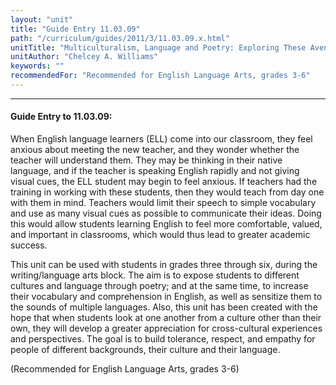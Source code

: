 ```yaml
---
layout: "unit"
title: "Guide Entry 11.03.09"
path: "/curriculum/guides/2011/3/11.03.09.x.html"
unitTitle: "Multiculturalism, Language and Poetry: Exploring These Avenues through the Sound of Words"
unitAuthor: "Chelcey A. Williams"
keywords: ""
recommendedFor: "Recommended for English Language Arts, grades 3-6"
---
```

<body>
<hr/>
<h4>
Guide Entry to 11.03.09:
</h4>
<p>
When English language learners (ELL) come into our classroom, they feel anxious about meeting the new teacher, and they wonder whether the teacher will understand them. They may be thinking in their native language, and if the teacher is speaking English rapidly and not giving visual cues, the ELL student may begin to feel anxious. If teachers had the training in working with these students, then they would teach from day one with them in mind. Teachers would limit their speech to simple vocabulary and use as many visual cues as possible to communicate their ideas. Doing this would allow students learning English to feel more comfortable, valued, and important in classrooms, which would thus lead to greater academic success.
</p>
<p>
This unit can be used with students in grades three through six, during the writing/language arts block. The aim is to expose students to different cultures and language through poetry; and at the same time, to increase their vocabulary and comprehension in English, as well as sensitize them to the sounds of multiple languages. Also, this unit has been created with the hope that when students look at one another from a culture other than their own, they will develop a greater appreciation for cross-cultural experiences and perspectives. The goal is to build tolerance, respect, and empathy for people of different backgrounds, their culture and their language.
</p>
<p>
(Recommended for English Language Arts, grades 3-6)
</p>
</body>